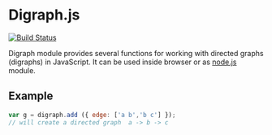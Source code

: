 # Digraph.js

[![Build Status](https://travis-ci.org/drom/digraph.png?branch=master)](https://travis-ci.org/drom/digraph)

Digraph module provides several functions for working with directed graphs (digraphs) in JavaScript. It can be used inside browser or as [node.js](http://nodejs.org) module.

## Example

```js
var g = digraph.add ({ edge: ['a b','b c'] });
// will create a directed graph  a -> b -> c
```
